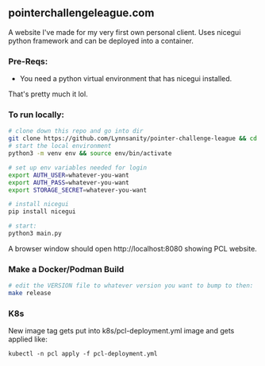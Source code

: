 pointerchallengeleague.com
--------------------------

A website I've made for my very first own personal client.
Uses nicegui python framework and can be deployed into a container.

### Pre-Reqs:

* You need a python virtual environment that has nicegui installed.

That's pretty much it lol.

### To run locally:
```sh
# clone down this repo and go into dir
git clone https://github.com/Lynnsanity/pointer-challenge-league && cd pointer-challenge-league
# start the local environment
python3 -m venv env && source env/bin/activate

# set up env variables needed for login
export AUTH_USER=whatever-you-want
export AUTH_PASS=whatever-you-want
export STORAGE_SECRET=whatever-you-want

# install nicegui
pip install nicegui

# start:
python3 main.py
```
A browser window should open http://localhost:8080 showing PCL website.

### Make a Docker/Podman Build

```sh
# edit the VERSION file to whatever version you want to bump to then:
make release
```

### K8s

New image tag gets put into k8s/pcl-deployment.yml image and gets applied like:

`kubectl -n pcl apply -f pcl-deployment.yml`


